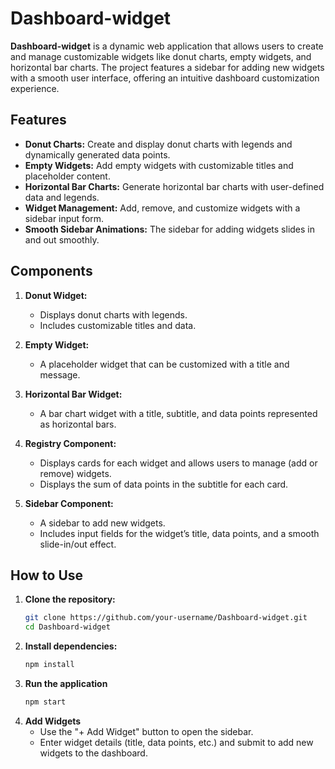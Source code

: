 # Dashboard-widget

**Dashboard-widget** is a dynamic web application that allows users to create and manage customizable widgets like donut charts, empty widgets, and horizontal bar charts. The project features a sidebar for adding new widgets with a smooth user interface, offering an intuitive dashboard customization experience.

## Features

- **Donut Charts:** Create and display donut charts with legends and dynamically generated data points.
- **Empty Widgets:** Add empty widgets with customizable titles and placeholder content.
- **Horizontal Bar Charts:** Generate horizontal bar charts with user-defined data and legends.
- **Widget Management:** Add, remove, and customize widgets with a sidebar input form.
- **Smooth Sidebar Animations:** The sidebar for adding widgets slides in and out smoothly.

## Components

1. **Donut Widget:**
   - Displays donut charts with legends.
   - Includes customizable titles and data.
   
2. **Empty Widget:**
   - A placeholder widget that can be customized with a title and message.
   
3. **Horizontal Bar Widget:**
   - A bar chart widget with a title, subtitle, and data points represented as horizontal bars.

4. **Registry Component:**
   - Displays cards for each widget and allows users to manage (add or remove) widgets.
   - Displays the sum of data points in the subtitle for each card.

5. **Sidebar Component:**
   - A sidebar to add new widgets.
   - Includes input fields for the widget’s title, data points, and a smooth slide-in/out effect.

## How to Use

1. **Clone the repository:**
   ```bash
   git clone https://github.com/your-username/Dashboard-widget.git
   cd Dashboard-widget
   
2. **Install dependencies:**
   ```bash
   npm install

4. **Run the application**
   ```bash
   npm start

5. **Add Widgets**
   - Use the "+ Add Widget" button to open the sidebar.
   - Enter widget details (title, data points, etc.) and submit to add new widgets to the dashboard.

